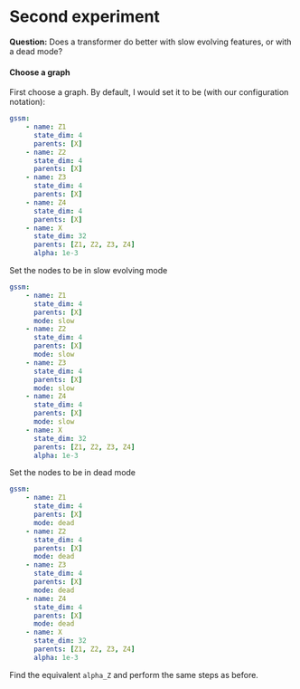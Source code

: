 # Second experiment

**Question:**
Does a transformer do better with slow evolving features, or with a dead mode?

#### Choose a graph
First choose a graph. By default, I would set it to be (with our configuration notation):
```yaml
gssm:
    - name: Z1
      state_dim: 4
      parents: [X]
    - name: Z2
      state_dim: 4
      parents: [X]
    - name: Z3
      state_dim: 4
      parents: [X]
    - name: Z4
      state_dim: 4
      parents: [X]
    - name: X
      state_dim: 32
      parents: [Z1, Z2, Z3, Z4]
      alpha: 1e-3
```
Set the nodes to be in slow evolving mode
```yaml
gssm:
    - name: Z1
      state_dim: 4
      parents: [X]
      mode: slow
    - name: Z2
      state_dim: 4
      parents: [X]
      mode: slow
    - name: Z3
      state_dim: 4
      parents: [X]
      mode: slow
    - name: Z4
      state_dim: 4
      parents: [X]
      mode: slow
    - name: X
      state_dim: 32
      parents: [Z1, Z2, Z3, Z4]
      alpha: 1e-3
```
Set the nodes to be in dead mode
```yaml
gssm:
    - name: Z1
      state_dim: 4
      parents: [X]
      mode: dead
    - name: Z2
      state_dim: 4
      parents: [X]
      mode: dead
    - name: Z3
      state_dim: 4
      parents: [X]
      mode: dead
    - name: Z4
      state_dim: 4
      parents: [X]
      mode: dead
    - name: X
      state_dim: 32
      parents: [Z1, Z2, Z3, Z4]
      alpha: 1e-3
```

Find the equivalent `alpha_Z` and perform the same steps as before.
